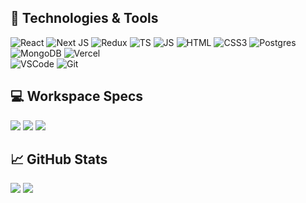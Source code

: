 ## 🚀 Technologies & Tools 
![React](https://img.shields.io/badge/React-informational?style=for-the-badge&logo=react&logoColor=ffffff&color=066d89)
![Next JS](https://img.shields.io/badge/Next-black?style=for-the-badge&logo=next.js&logoColor=white)
![Redux](https://img.shields.io/badge/redux-%23593d88.svg?style=for-the-badge&logo=redux&logoColor=white)
![TS](https://img.shields.io/badge/TypeScript-informational?style=for-the-badge&logo=typescript&logoColor=ffffff&color=007acc)
![JS](https://img.shields.io/badge/JavaScript-323330?style=for-the-badge&logo=javascript&logoColor=F7DF1E)
![HTML](https://img.shields.io/badge/HTML-informational?style=for-the-badge&logo=html5&logoColor=ffffff&color=E44D26)
![CSS3](https://img.shields.io/badge/css3-%231572B6.svg?style=for-the-badge&logo=css3&logoColor=white)
![Postgres](https://img.shields.io/badge/postgres-%23316192.svg?style=for-the-badge&logo=postgresql&logoColor=white) 
![MongoDB](https://img.shields.io/badge/MongoDB-%234ea94b.svg?style=for-the-badge&logo=mongodb&logoColor=white)
![Vercel](https://img.shields.io/badge/vercel-%23000000.svg?style=for-the-badge&logo=vercel&logoColor=white)	
![VSCode](https://img.shields.io/badge/VS%20Code-informational?style=for-the-badge&logo=visual-studio-code&logoColor=white&color=007acc)
![Git](https://img.shields.io/badge/GIT-E44C30?style=for-the-badge&logo=git&logoColor=white)

## 💻 Workspace Specs
![](https://img.shields.io/badge/NVIDIA-RTX3060-76B900?style=for-square&logo=nvidia&logoColor=white)
![](https://img.shields.io/badge/AMD-Ryzen_5_5600H-ED1C24?style=for-square&logo=amd&logoColor=white)
![](https://img.shields.io/badge/Windows-HP_OMEN_15-0078D6?style=for-square&logo=windows&logoColor=white)

## 📈 GitHub Stats
![](https://github-readme-stats.vercel.app/api?username=ra1n-xd&layout=compact&show_icons=true&theme=white&icon_color=2a84ea&hide_border=true&bg_color=00000000&text_color=21a8bc)
![](https://github-readme-stats.vercel.app/api/top-langs/?username=ra1n-xd&layout=compact&theme=white&icon_color=2a84ea&hide_border=true&bg_color=00000000&text_color=21a8bc)

<!--
https://github.com/Ileriayo/markdown-badges
style=for-the-badge
style=for-square
-->

